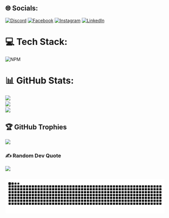 
## 🌐 Socials:
[![Discord](https://img.shields.io/badge/Discord-%237289DA.svg?logo=discord&logoColor=white)](https://discord.gg/zahran5045) [![Facebook](https://img.shields.io/badge/Facebook-%231877F2.svg?logo=Facebook&logoColor=white)](https://facebook.com/https://www.facebook.com/profile.php?id=100009296469490) [![Instagram](https://img.shields.io/badge/Instagram-%23E4405F.svg?logo=Instagram&logoColor=white)](https://instagram.com/mohamedosamazahran77) [![LinkedIn](https://img.shields.io/badge/LinkedIn-%230077B5.svg?logo=linkedin&logoColor=white)](https://www.linkedin.com/in/mohamed-zahran-383859222/) 

# 💻 Tech Stack:
![NPM](https://img.shields.io/badge/NPM-%23CB3837.svg?style=for-the-badge&logo=npm&logoColor=white)
# 📊 GitHub Stats:
![](https://github-readme-stats.vercel.app/api?username=ZAHRAN88&theme=dark&hide_border=false&include_all_commits=false&count_private=false)<br/>
![](https://nirzak-streak-stats.vercel.app/?user=ZAHRAN88&theme=dark&hide_border=false)<br/>
![](https://github-readme-stats.vercel.app/api/top-langs/?username=ZAHRAN88&theme=dark&hide_border=false&include_all_commits=false&count_private=false&layout=compact)

## 🏆 GitHub Trophies
![](https://github-profile-trophy.vercel.app/?username=ZAHRAN88&theme=radical&no-frame=true&no-bg=true&margin-w=4)

### ✍️ Random Dev Quote
![](https://quotes-github-readme.vercel.app/api?type=horizontal&theme=radical)

<!-- Proudly created with GPRM ( https://gprm.itsvg.in ) -->

###
<picture>
  <source media="(prefers-color-scheme: dark)" srcset="https://raw.githubusercontent.com/ZAHRAN88/ZAHRAN88/refs/heads/output/github-snake-dark.svg" />
  <source media="(prefers-color-scheme: light)" srcset="https://raw.githubusercontent.com/ZAHRAN88/ZAHRAN88/refs/heads/output/github-snake.svg" />
  <img alt="github-snake" src="https://raw.githubusercontent.com/ZAHRAN88/ZAHRAN88/output/github-snake.svg" />
</picture>
